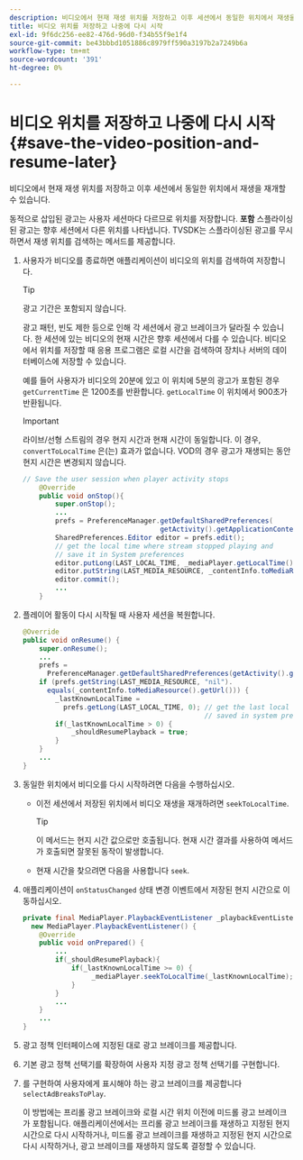 ```yaml
---
description: 비디오에서 현재 재생 위치를 저장하고 이후 세션에서 동일한 위치에서 재생을 재개할 수 있습니다.
title: 비디오 위치를 저장하고 나중에 다시 시작
exl-id: 9f6dc256-ee82-476d-96d0-f34b55f9e1f4
source-git-commit: be43bbbd1051886c8979ff590a3197b2a7249b6a
workflow-type: tm+mt
source-wordcount: '391'
ht-degree: 0%

---
```


# 비디오 위치를 저장하고 나중에 다시 시작 {#save-the-video-position-and-resume-later}

비디오에서 현재 재생 위치를 저장하고 이후 세션에서 동일한 위치에서 재생을 재개할 수 있습니다.

동적으로 삽입된 광고는 사용자 세션마다 다르므로 위치를 저장합니다. **포함** 스플라이싱된 광고는 향후 세션에서 다른 위치를 나타냅니다. TVSDK는 스플라이싱된 광고를 무시하면서 재생 위치를 검색하는 메서드를 제공합니다.

1. 사용자가 비디오를 종료하면 애플리케이션이 비디오의 위치를 검색하여 저장합니다.

   >[!TIP]
   >
   >광고 기간은 포함되지 않습니다.

   광고 패턴, 빈도 제한 등으로 인해 각 세션에서 광고 브레이크가 달라질 수 있습니다. 한 세션에 있는 비디오의 현재 시간은 향후 세션에서 다를 수 있습니다. 비디오에서 위치를 저장할 때 응용 프로그램은 로컬 시간을 검색하여 장치나 서버의 데이터베이스에 저장할 수 있습니다.

   예를 들어 사용자가 비디오의 20분에 있고 이 위치에 5분의 광고가 포함된 경우 `getCurrentTime` 은 1200초를 반환합니다. `getLocalTime` 이 위치에서 900초가 반환됩니다.

   >[!IMPORTANT]
   >
   >라이브/선형 스트림의 경우 현지 시간과 현재 시간이 동일합니다. 이 경우, `convertToLocalTime` 은(는) 효과가 없습니다. VOD의 경우 광고가 재생되는 동안 현지 시간은 변경되지 않습니다.

   ```java
   // Save the user session when player activity stops 
       @Override 
       public void onStop(){ 
           super.onStop(); 
           ... 
           prefs = PreferenceManager.getDefaultSharedPreferences( 
                                     getActivity().getApplicationContext()); 
           SharedPreferences.Editor editor = prefs.edit(); 
           // get the local time where stream stopped playing and  
           // save it in System preferences 
           editor.putLong(LAST_LOCAL_TIME, _mediaPlayer.getLocalTime());  
           editor.putString(LAST_MEDIA_RESOURCE, _contentInfo.toMediaResource().getUrl()); 
           editor.commit(); 
           ... 
       }
   ```

1. 플레이어 활동이 다시 시작될 때 사용자 세션을 복원합니다.

   ```java
   @Override 
   public void onResume() { 
       super.onResume(); 
       ... 
       prefs =  
         PreferenceManager.getDefaultSharedPreferences(getActivity().getApplicationContext()); 
       if (prefs.getString(LAST_MEDIA_RESOURCE, "nil"). 
         equals(_contentInfo.toMediaResource().getUrl())) { 
           _lastKnownLocalTime =  
             prefs.getLong(LAST_LOCAL_TIME, 0); // get the last local time  
                                                // saved in system preferences 
           if(_lastKnownLocalTime > 0) { 
               _shouldResumePlayback = true; 
           } 
       } 
       ... 
   } 
   ```

1. 동일한 위치에서 비디오를 다시 시작하려면 다음을 수행하십시오.

   * 이전 세션에서 저장된 위치에서 비디오 재생을 재개하려면 `seekToLocalTime`.

      >[!TIP]
      >
      >이 메서드는 현지 시간 값으로만 호출됩니다. 현재 시간 결과를 사용하여 메서드가 호출되면 잘못된 동작이 발생합니다.

   * 현재 시간을 찾으려면 다음을 사용합니다 `seek`.

1. 애플리케이션이 `onStatusChanged` 상태 변경 이벤트에서 저장된 현지 시간으로 이동하십시오.

   ```java
   private final MediaPlayer.PlaybackEventListener _playbackEventListener =  
     new MediaPlayer.PlaybackEventListener() { 
       @Override 
       public void onPrepared() { 
           ... 
           if(_shouldResumePlayback){ 
               if(_lastKnownLocalTime >= 0) { 
                    _mediaPlayer.seekToLocalTime(_lastKnownLocalTime); 
               } 
           } 
           ... 
       } 
       ... 
   }
   ```

1. 광고 정책 인터페이스에 지정된 대로 광고 브레이크를 제공합니다.
1. 기본 광고 정책 선택기를 확장하여 사용자 지정 광고 정책 선택기를 구현합니다.
1. 를 구현하여 사용자에게 표시해야 하는 광고 브레이크를 제공합니다 `selectAdBreaksToPlay`.

   이 방법에는 프리롤 광고 브레이크와 로컬 시간 위치 이전에 미드롤 광고 브레이크가 포함됩니다. 애플리케이션에서는 프리롤 광고 브레이크를 재생하고 지정된 현지 시간으로 다시 시작하거나, 미드롤 광고 브레이크를 재생하고 지정된 현지 시간으로 다시 시작하거나, 광고 브레이크를 재생하지 않도록 결정할 수 있습니다.
